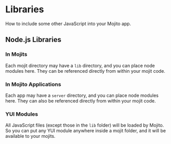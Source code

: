 # Libraries

How to include some other JavaScript into your Mojito app.

## Node.js Libraries

### In Mojits

Each mojit directory may have a `lib` directory, and you can place node modules here. They can be referenced directly from within your mojit code.

### In Mojito Applications

Each app may have a `server` directory, and you can place node modules here. They can also be referenced directly from within your mojit code.

### YUI Modules

All JavaScript files (except those in the `lib` folder) will be loaded by Mojito. So you can put any YUI module anywhere inside a mojit folder, and it will be available to your mojits. 
